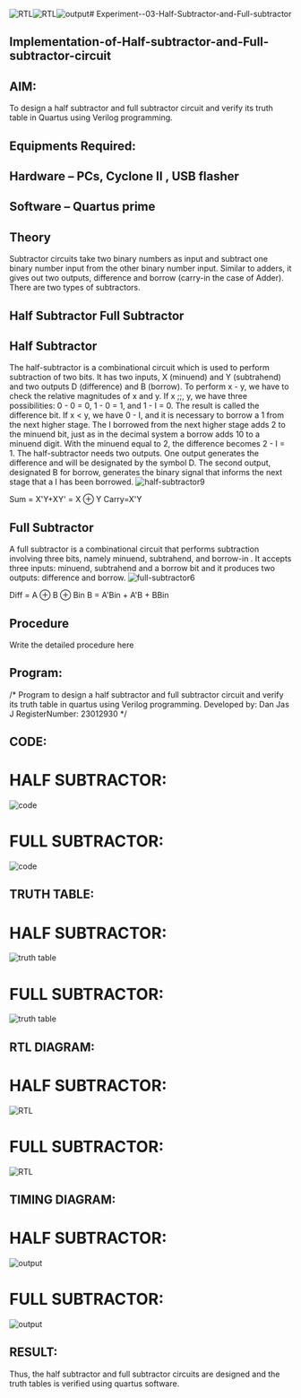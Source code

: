 ![RTL](https://github.com/DanJas10/Experiment--03-Half-Subtractor-and-Full-subtractor/assets/150931233/228e9102-6d49-4a0c-bb20-5784138561b2)![RTL](https://github.com/DanJas10/Experiment--03-Half-Subtractor-and-Full-subtractor/assets/150931233/2ed16d62-57b5-4375-8ff8-d50831d02197)![output](https://github.com/DanJas10/Experiment--03-Half-Subtractor-and-Full-subtractor/assets/150931233/3cad90cf-4736-4b19-a0a6-1dbc6d179e94)# Experiment--03-Half-Subtractor-and-Full-subtractor
## Implementation-of-Half-subtractor-and-Full-subtractor-circuit
## AIM:
To design a half subtractor and full subtractor circuit and verify its truth table in Quartus using Verilog programming.

## Equipments Required:
## Hardware – PCs, Cyclone II , USB flasher
## Software – Quartus prime
## Theory
Subtractor circuits take two binary numbers as input and subtract one binary number input from the other binary number input. Similar to adders, it gives out two outputs, difference and borrow (carry-in the case of Adder). There are two types of subtractors.

## Half Subtractor Full Subtractor
## Half Subtractor
The half-subtractor is a combinational circuit which is used to perform subtraction of two bits. It has two inputs, X (minuend) and Y (subtrahend) and two outputs D (difference) and B (borrow). To perform x - y, we have to check the relative magnitudes of x and y. If x ;;, y, we have three possibilities: 0 - 0 = 0, 1 - 0 = 1, and 1 - I = 0. The result is called the difference bit. If x < y, we have 0 - I, and it is necessary to borrow a 1 from the next higher stage. The I borrowed from the next higher stage adds 2 to the minuend bit, just as in the decimal system a borrow adds 10 to a minuend digit. With the minuend equal to 2, the difference becomes 2 - I = 1. The half-subtractor needs two outputs. One output generates the difference and will be designated by the symbol D. The second output, designated B for borrow, generates the binary signal that informs the next stage that a I has been borrowed.
![half-subtractor9](https://user-images.githubusercontent.com/36288975/166112538-58c3bc7c-ee5d-4e6a-ac8d-8e8328efe27a.png)


Sum = X'Y+XY' = X ⊕ Y
Carry=X'Y

## Full Subtractor
A full subtractor is a combinational circuit that performs subtraction involving three bits, namely minuend, subtrahend, and borrow-in . It accepts three inputs: minuend, subtrahend and a borrow bit and it produces two outputs: difference and borrow. 
![full-subtractor6](https://user-images.githubusercontent.com/36288975/166112541-24c68359-3de8-4674-ae22-8272ffc385ed.png)


Diff = A ⊕ B ⊕ Bin B = A'Bin + A'B + BBin

## Procedure



Write the detailed procedure here 


## Program:
/*
Program to design a half subtractor and full subtractor circuit and verify its truth table in quartus using Verilog programming.
Developed by: Dan Jas J
RegisterNumber:  23012930
*/


## CODE:

# HALF SUBTRACTOR:

![code](https://github.com/DanJas10/Experiment--03-Half-Subtractor-and-Full-subtractor/assets/150931233/61ad4ef6-1e95-4542-bfdb-c7f10251c8ba)



# FULL SUBTRACTOR:

![code](https://github.com/DanJas10/Experiment--03-Half-Subtractor-and-Full-subtractor/assets/150931233/cb6ccdc2-75d0-4b5d-a96d-bcef95a81827)




## TRUTH TABLE:

# HALF SUBTRACTOR:

![truth table](https://github.com/DanJas10/Experiment--03-Half-Subtractor-and-Full-subtractor/assets/150931233/4362bdb9-8c07-44be-9fa3-559f8624a65f)



# FULL SUBTRACTOR:

![truth table](https://github.com/DanJas10/Experiment--03-Half-Subtractor-and-Full-subtractor/assets/150931233/7d8ddbc0-adb7-4164-bb2f-71a31b5edc47)




##  RTL DIAGRAM:

# HALF SUBTRACTOR:

![RTL](https://github.com/DanJas10/Experiment--03-Half-Subtractor-and-Full-subtractor/assets/150931233/1fcd8813-3332-463f-8443-8c0f69973fd4)



# FULL SUBTRACTOR:

![RTL](https://github.com/DanJas10/Experiment--03-Half-Subtractor-and-Full-subtractor/assets/150931233/802863d7-f3e4-4c0e-883d-9581ecb0cf90)



## TIMING DIAGRAM:

# HALF SUBTRACTOR:

![output](https://github.com/DanJas10/Experiment--03-Half-Subtractor-and-Full-subtractor/assets/150931233/cb425627-fa74-44c9-aa8d-d33a9f202c0c)



# FULL SUBTRACTOR:

![output](https://github.com/DanJas10/Experiment--03-Half-Subtractor-and-Full-subtractor/assets/150931233/e250ac2d-708f-4d8d-8944-720b44b33c81)




## RESULT:
 Thus, the half subtractor and full subtractor circuits are designed and the truth tables is verified using quartus software.
